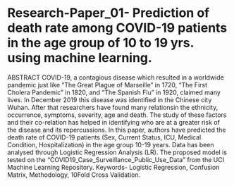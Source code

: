 # Research-Paper_01- Prediction of death rate among COVID-19 patients in the age group of 10 to 19 yrs. using machine learning.

ABSTRACT
COVID-19, a contagious disease which resulted in a worldwide pandemic just like “The Great Plague
of Marseille” in 1720, “The First Cholera Pandemic” in 1820, and “The Spanish Flu” in 1920, claimed
many lives. In December 2019 this disease was identified in the Chinese city Wuhan. After that
researchers have found many relationsin the ethnicity, occurrence, symptoms, severity, age and death.
The study of these factors and their co-relation has helped in identifying who are at a greater risk of
the disease and its repercussions.
In this paper, authors have predicted the death rate of COVID-19 patients (Sex, Current Status, ICU,
Medical Condition, Hospitalization) in the age group 10-19 years. Data has been analysed through
Logistic Regression Analysis (LR). The proposed model is tested on the “COVID19_Case_Surveillance_Public_Use_Data” from the UCI Machine Learning Repository.
Keywords- Logistic Regression, Confusion Matrix, Methodology, 10Fold Cross Validation.
